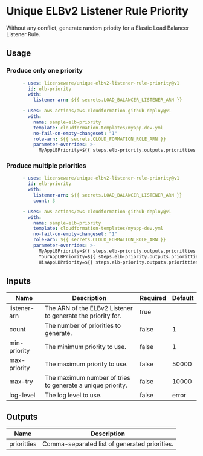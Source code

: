 # Unique ELBv2 Listener Rule Priority

Without any conflict, generate random priotity for a Elastic Load Balancer
Listener Rule.

## Usage

### Produce only one priority

```yaml
      - uses: licenseware/unique-elbv2-listener-rule-priority@v1
        id: elb-priority
        with:
          listener-arn: ${{ secrets.LOAD_BALANCER_LISTENER_ARN }}

      - uses: aws-actions/aws-cloudformation-github-deploy@v1
        with:
          name: sample-elb-priority
          template: cloudformation-templates/myapp-dev.yml
          no-fail-on-empty-changeset: "1"
          role-arn: ${{ secrets.CLOUD_FORMATION_ROLE_ARN }}
          parameter-overrides: >-
            MyAppLBPriority=${{ steps.elb-priority.outputs.prioritties }}
```

### Produce multiple priorities

```yaml
      - uses: licenseware/unique-elbv2-listener-rule-priority@v1
        id: elb-priority
        with:
          listener-arn: ${{ secrets.LOAD_BALANCER_LISTENER_ARN }}
          count: 3

      - uses: aws-actions/aws-cloudformation-github-deploy@v1
        with:
          name: sample-elb-priority
          template: cloudformation-templates/myapp-dev.yml
          no-fail-on-empty-changeset: "1"
          role-arn: ${{ secrets.CLOUD_FORMATION_ROLE_ARN }}
          parameter-overrides: >-
            MyAppLBPriority=${{ steps.elb-priority.outputs.prioritties | cut -d',' -f1 }},
            YourAppLBPriority=${{ steps.elb-priority.outputs.prioritties | cut -d',' -f2 }}},
            HisAppLBPriority=${{ steps.elb-priority.outputs.prioritties | cut -d',' -f3 }}
```

## Inputs

| Name | Description | Required | Default |
|------|-------------|------|-------------|
| listener-arn | The ARN of the ELBv2 Listener to generate the priority for. | true |
| count | The number of priorities to generate. | false | 1 |
| min-priority | The minimum priority to use. | false | 1 |
| max-priority | The maximum priority to use. | false | 50000 |
| max-try | The maximum number of tries to generate a unique priority. | false | 10000 |
| log-level | The log level to use. | false | error |


## Outputs

| Name | Description |
|------|-------------|
| prioritties | Comma-separated list of generated priorities. |
